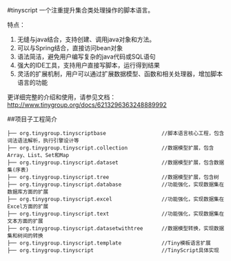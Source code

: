 #tinyscript
一个注重提升集合类处理操作的脚本语言。

特点：
1.  无缝与java结合，支持创建、调用java对象和方法。
2.  可以与Spring结合，直接访问bean对象
3.  语法简洁，避免用户编写复杂的java代码或SQL语句
4.  强大的IDE工具，支持用户直接写脚本，运行得到结果
5.  灵活的扩展机制，用户可以通过扩展数据模型、函数和相关处理器，增加脚本语言的功能

更详细完整的介绍和使用，请参见文档：http://www.tinygroup.org/docs/6213296363248889992


##项目子工程简介

	├── org.tinygroup.tinyscriptbase                  //脚本语言核心工程，包含词法语法解析，执行引擎设计等
	├── org.tinygroup.tinyscript.collection           //数据模型扩展，包含Array、List、Set和Map
	├── org.tinygroup.tinyscript.dataset              //数据模型扩展，包含数据集(序表)
	├── org.tinygroup.tinyscript.tree                 //数据模型扩展，包含树
	├── org.tinygroup.tinyscript.database             //功能强化，实现数据集在数据库方面的扩展
	├── org.tinygroup.tinyscript.excel                //功能强化，实现数据集在Excel方面的扩展
	├── org.tinygroup.tinyscript.text                 //功能强化，实现数据集在文本方面的扩展
	├── org.tinygroup.tinyscript.datasetwithtree      //数据模型转换，实现数据集和树间的转换
	├── org.tinygroup.tinyscript.template             //Tiny模板语言扩展
	├── org.tinygroup.tinyscript                      //TinyScript具体实现